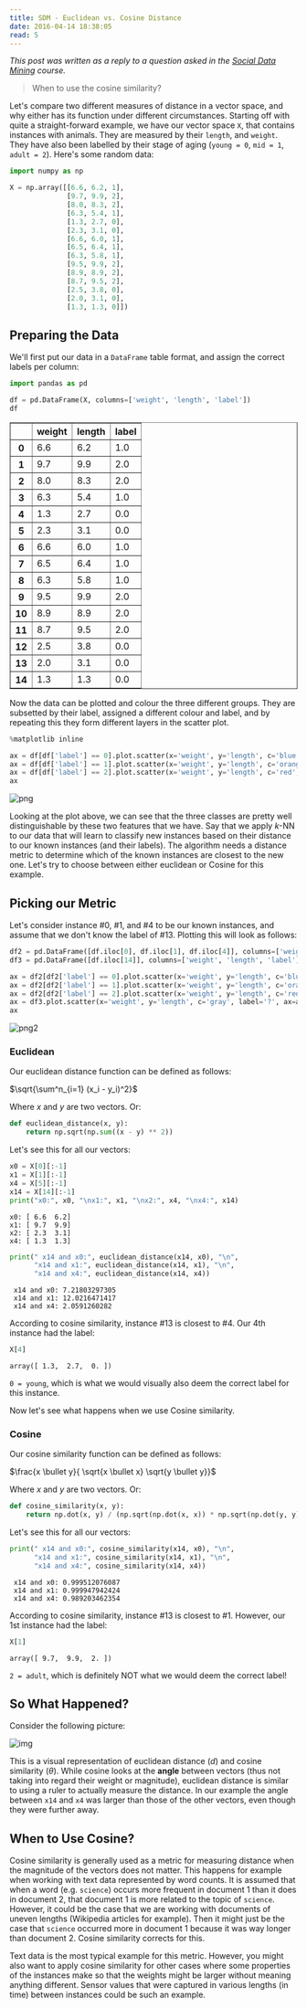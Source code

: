```yaml
---
title: SDM - Euclidean vs. Cosine Distance
date: 2016-04-14 18:38:05
read: 5
---
```


*This post was written as a reply to a question asked in the
[Social Data Mining](https://github.com/tcsai/social-data-mining) course.*

> When to use the cosine similarity?

Let's compare two different measures of distance in a vector space, and why either has its function under different circumstances. Starting off with quite a straight-forward example, we have our vector space `X`, that contains instances with animals. They are measured by their `length`, and `weight`. They have also been labelled by their stage of aging (`young = 0`, `mid = 1`, `adult = 2`). Here's some random data:


```python
import numpy as np

X = np.array([[6.6, 6.2, 1],
              [9.7, 9.9, 2],
              [8.0, 8.3, 2],
              [6.3, 5.4, 1],
              [1.3, 2.7, 0],
              [2.3, 3.1, 0],
              [6.6, 6.0, 1],
              [6.5, 6.4, 1],
              [6.3, 5.8, 1],
              [9.5, 9.9, 2],
              [8.9, 8.9, 2],
              [8.7, 9.5, 2],
              [2.5, 3.8, 0],
              [2.0, 3.1, 0],
              [1.3, 1.3, 0]])
```

## Preparing the Data

We'll first put our data in a `DataFrame` table format, and assign the correct labels per column:


```python
import pandas as pd

df = pd.DataFrame(X, columns=['weight', 'length', 'label'])
df
```




<div>
<table border="1" class="dataframe">
  <thead>
    <tr style="text-align: right;">
      <th></th>
      <th>weight</th>
      <th>length</th>
      <th>label</th>
    </tr>
  </thead>
  <tbody>
    <tr>
      <th>0</th>
      <td>6.6</td>
      <td>6.2</td>
      <td>1.0</td>
    </tr>
    <tr>
      <th>1</th>
      <td>9.7</td>
      <td>9.9</td>
      <td>2.0</td>
    </tr>
    <tr>
      <th>2</th>
      <td>8.0</td>
      <td>8.3</td>
      <td>2.0</td>
    </tr>
    <tr>
      <th>3</th>
      <td>6.3</td>
      <td>5.4</td>
      <td>1.0</td>
    </tr>
    <tr>
      <th>4</th>
      <td>1.3</td>
      <td>2.7</td>
      <td>0.0</td>
    </tr>
    <tr>
      <th>5</th>
      <td>2.3</td>
      <td>3.1</td>
      <td>0.0</td>
    </tr>
    <tr>
      <th>6</th>
      <td>6.6</td>
      <td>6.0</td>
      <td>1.0</td>
    </tr>
    <tr>
      <th>7</th>
      <td>6.5</td>
      <td>6.4</td>
      <td>1.0</td>
    </tr>
    <tr>
      <th>8</th>
      <td>6.3</td>
      <td>5.8</td>
      <td>1.0</td>
    </tr>
    <tr>
      <th>9</th>
      <td>9.5</td>
      <td>9.9</td>
      <td>2.0</td>
    </tr>
    <tr>
      <th>10</th>
      <td>8.9</td>
      <td>8.9</td>
      <td>2.0</td>
    </tr>
    <tr>
      <th>11</th>
      <td>8.7</td>
      <td>9.5</td>
      <td>2.0</td>
    </tr>
    <tr>
      <th>12</th>
      <td>2.5</td>
      <td>3.8</td>
      <td>0.0</td>
    </tr>
    <tr>
      <th>13</th>
      <td>2.0</td>
      <td>3.1</td>
      <td>0.0</td>
    </tr>
    <tr>
      <th>14</th>
      <td>1.3</td>
      <td>1.3</td>
      <td>0.0</td>
    </tr>
  </tbody>
</table>
</div>



Now the data can be plotted and colour the three different groups. They are subsetted by their label, assigned a different colour and label, and by repeating this they form different layers in the scatter plot.


```python
%matplotlib inline

ax = df[df['label'] == 0].plot.scatter(x='weight', y='length', c='blue', label='young')
ax = df[df['label'] == 1].plot.scatter(x='weight', y='length', c='orange', label='mid', ax=ax)
ax = df[df['label'] == 2].plot.scatter(x='weight', y='length', c='red', label='adult', ax=ax)
ax
```

![png](https://github.com/cmry/cmry.github.io/blob/master/sources/output_6_1.png)


Looking at the plot above, we can see that the three classes are pretty well distinguishable by these two features that we have. Say that we apply $k$-NN to our data that will learn to classify new instances based on their distance to our known instances (and their labels). The algorithm needs a distance metric to determine which of the known instances are closest to the new one. Let's try to choose between either euclidean or Cosine for this example.


## Picking our Metric

Let's consider instance #0, #1, and #4 to be our known instances, and assume that we don't know the label of #13. Plotting this will look as follows:


```python
df2 = pd.DataFrame([df.iloc[0], df.iloc[1], df.iloc[4]], columns=['weight', 'length', 'label'])
df3 = pd.DataFrame([df.iloc[14]], columns=['weight', 'length', 'label'])

ax = df2[df2['label'] == 0].plot.scatter(x='weight', y='length', c='blue', label='young')
ax = df2[df2['label'] == 1].plot.scatter(x='weight', y='length', c='orange', label='mid', ax=ax)
ax = df2[df2['label'] == 2].plot.scatter(x='weight', y='length', c='red', label='adult', ax=ax)
ax = df3.plot.scatter(x='weight', y='length', c='gray', label='?', ax=ax)
ax
```

![png2](https://github.com/cmry/cmry.github.io/blob/master/sources/output_8_1.png)


### Euclidean

Our euclidean distance function can be defined as follows:

$\sqrt{\sum^n_{i=1} (x_i - y_i)^2}$

Where $x$ and $y$ are two vectors. Or:


```python
def euclidean_distance(x, y):   
    return np.sqrt(np.sum((x - y) ** 2))
```

Let's see this for all our vectors:


```python
x0 = X[0][:-1]
x1 = X[1][:-1]
x4 = X[5][:-1]
x14 = X[14][:-1]
print("x0:", x0, "\nx1:", x1, "\nx2:", x4, "\nx4:", x14)
```

    x0: [ 6.6  6.2]
    x1: [ 9.7  9.9]
    x2: [ 2.3  3.1]
    x4: [ 1.3  1.3]



```python
print(" x14 and x0:", euclidean_distance(x14, x0), "\n",
      "x14 and x1:", euclidean_distance(x14, x1), "\n",
      "x14 and x4:", euclidean_distance(x14, x4))
```

     x14 and x0: 7.21803297305
     x14 and x1: 12.0216471417
     x14 and x4: 2.0591260282


According to cosine similarity, instance #13 is closest to #4. Our 4th instance had the label:


```python
X[4]
```




    array([ 1.3,  2.7,  0. ])



`0 = young`, which is what we would visually also deem the correct label for this instance.

Now let's see what happens when we use Cosine similarity.

### Cosine

Our cosine similarity function can be defined as follows:

$\frac{x \bullet y}{ \sqrt{x \bullet x} \sqrt{y \bullet y}}$

Where $x$ and $y$ are two vectors. Or:


```python
def cosine_similarity(x, y):
    return np.dot(x, y) / (np.sqrt(np.dot(x, x)) * np.sqrt(np.dot(y, y)))
```

Let's see this for all our vectors:


```python
print(" x14 and x0:", cosine_similarity(x14, x0), "\n",
      "x14 and x1:", cosine_similarity(x14, x1), "\n",
      "x14 and x4:", cosine_similarity(x14, x4))
```

     x14 and x0: 0.999512076087
     x14 and x1: 0.999947942424
     x14 and x4: 0.989203462354


According to cosine similarity, instance #13 is closest to #1. However, our 1st instance had the label:


```python
X[1]
```




    array([ 9.7,  9.9,  2. ])



`2 = adult`, which is definitely NOT what we would deem the correct label!

## So What Happened?

Consider the following picture:

![img](http://semanticvoid.com/images/cosine_similarity.png)

This is a visual representation of euclidean distance ($d$) and cosine similarity ($\theta$). While cosine looks at the **angle** between vectors (thus not taking into regard their weight or magnitude), euclidean distance is similar to using a ruler to actually measure the distance. In our example the angle between `x14` and `x4` was larger than those of the other vectors, even though they were further away.

## When to Use Cosine?

Cosine similarity is generally used as a metric for measuring distance when the magnitude of the vectors does not matter. This happens for example when working with text data represented by word counts. It is assumed that when a word (e.g. `science`) occurs more frequent in document 1 than it does in document 2, that document 1 is more related to the topic of `science`. However, it could be the case that we are working with documents of uneven lengths (Wikipedia articles for example). Then it might just be the case that `science` occurred more in document 1 because it was way longer than document 2. Cosine similarity corrects for this.

Text data is the most typical example for this metric. However, you might also want to apply cosine similarity for other cases where some properties of the instances make so that the weights might be larger without meaning anything different. Sensor values that were captured in various lengths (in time) between instances could be such an example.

